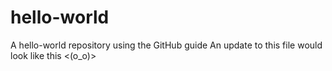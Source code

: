 # hello-world
A hello-world repository using the GitHub guide
An update to this file would look like this <(o_o)>
